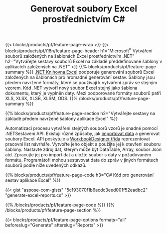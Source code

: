 ﻿---
title: Generovat soubory Excel prostřednictvím C#
url: /cs/net/assembly/
description: Vygenerujte tabulky Microsoft Excel ze šablony pomocí kódu C#
---
{{< blocks/products/pf/feature-page-wrap >}}
{{< blocks/products/pf/i18n/feature-page-header h1="Microsoft<sup>&reg;</sup> Vytváření souborů založených na šablonách Excel prostřednictvím .NET" h2="Vytvářejte sestavy souborů Excel na základě předdefinované šablony v aplikacích založených na .NET" >}}
{{% blocks/products/pf/feature-page-summary %}}
[.NET Knihovna Excel](/cells/net/) podporuje generování souborů Excel založených na šablonách pro hromadné generování sestav. Šablony jsou předem navržené formáty, které se používají k vytváření zpráv se stejným vzorem. Kód .NET vytvoří nový soubor Excel stejný jako šablona dokumentu, který je vyplněn daty. Mezi podporované formáty souborů patří XLS, XLSX, XLSB, XLSM, ODS.
{{% /blocks/products/pf/feature-page-summary %}}

{{% blocks/products/pf/feature-page-section h2="Vytvářejte sestavy na základě předem navržené šablony aplikace Excel" %}}

Automatizaci procesu vytváření stejných souborů vzorů je snadné pomocí .NETSestavení API. Existují různé způsoby, jak [importovat data](https://docs.aspose.com/cells/net/import-data-into-worksheet/#importing-data-from-json) a generovat soubory Excel. API poskytuje a [WorkbookDesigner třída](https://apireference.aspose.com/cells/net/aspose.cells/workbookdesigner) reprezentovat pracovní list návrháře. Vytvořte jeho objekt a použijte jej k otevření souboru šablony. Nastavte zdroj dat, kterým může být DataTable, Array, soubor Json atd. Zpracujte jej pro import dat a uložte soubor s daty v požadovaném formátu. Programátoři mohou sestavovat data do zpráv v jiných formátech souborů podle níže uvedených odkazů.



{{% blocks/products/pf/feature-page-code h3="C# Kód pro generování sestav aplikace Excel" %}}

{{< gist "aspose-com-gists" "5c193070f1b6acdc3eed001f52eadbc2" "generate-excel-reports.cs" >}}

{{% /blocks/products/pf/feature-page-code %}}
{{% /blocks/products/pf/feature-page-section %}}

{{< blocks/products/pf/feature-page-options formats="all" beforeslug="Generate" afterslug="Reports" >}}